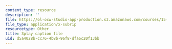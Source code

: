 ```yaml
---
content_type: resource
description: ''
file: https://ol-ocw-studio-app-production.s3.amazonaws.com/courses/15-960-new-executive-thinking-social-impact-technology-projects-fall-2017-spring-2018/d5a4028bcc764b8b96f8dfa6c20f13bb_HaySEpWEsdU.srt
file_type: application/x-subrip
resourcetype: Other
title: 3play caption file
uid: d5a4028b-cc76-4b8b-96f8-dfa6c20f13bb
---
```

